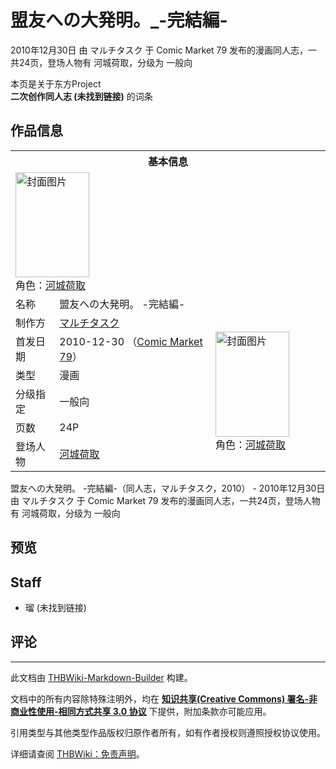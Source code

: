 # 盟友への大発明。_-完結編-

<!-- source html: G:\repos\THBWiki-Markdown-Builder\THBWikiMarkdown\Temp\main\9\94\ns0%3A%E7%9B%9F%E5%8F%8B%E3%81%B8%E3%81%AE%E5%A4%A7%E7%99%BA%E6%98%8E%E3%80%82_-%E5%AE%8C%E7%B5%90%E7%B7%A8-.html -->

2010年12月30日 由 マルチタスク 于 Comic Market 79 发布的漫画同人志，一共24页，登场人物有 河城荷取，分级为 一般向

本页是关于东方Project  
 **二次创作同人志 (未找到链接)** 的词条
## 作品信息

<table><tbody><tr><th colspan="3">基本信息</th></tr><tr><td class="cover-artwork-mobile" colspan="2"><a href="./文件-盟友への大発明。_-完結編-封面.jpg.md" class="image" title="封面图片"><img alt="封面图片" src="https://upload.thwiki.cc/thumb/e/ed/%E7%9B%9F%E5%8F%8B%E3%81%B8%E3%81%AE%E5%A4%A7%E7%99%BA%E6%98%8E%E3%80%82_-%E5%AE%8C%E7%B5%90%E7%B7%A8-%E5%B0%81%E9%9D%A2.jpg/118px-%E7%9B%9F%E5%8F%8B%E3%81%B8%E3%81%AE%E5%A4%A7%E7%99%BA%E6%98%8E%E3%80%82_-%E5%AE%8C%E7%B5%90%E7%B7%A8-%E5%B0%81%E9%9D%A2.jpg" decoding="async" loading="lazy" width="118" height="168" srcset="https://upload.thwiki.cc/thumb/e/ed/%E7%9B%9F%E5%8F%8B%E3%81%B8%E3%81%AE%E5%A4%A7%E7%99%BA%E6%98%8E%E3%80%82_-%E5%AE%8C%E7%B5%90%E7%B7%A8-%E5%B0%81%E9%9D%A2.jpg/178px-%E7%9B%9F%E5%8F%8B%E3%81%B8%E3%81%AE%E5%A4%A7%E7%99%BA%E6%98%8E%E3%80%82_-%E5%AE%8C%E7%B5%90%E7%B7%A8-%E5%B0%81%E9%9D%A2.jpg 1.5x, https://upload.thwiki.cc/thumb/e/ed/%E7%9B%9F%E5%8F%8B%E3%81%B8%E3%81%AE%E5%A4%A7%E7%99%BA%E6%98%8E%E3%80%82_-%E5%AE%8C%E7%B5%90%E7%B7%A8-%E5%B0%81%E9%9D%A2.jpg/237px-%E7%9B%9F%E5%8F%8B%E3%81%B8%E3%81%AE%E5%A4%A7%E7%99%BA%E6%98%8E%E3%80%82_-%E5%AE%8C%E7%B5%90%E7%B7%A8-%E5%B0%81%E9%9D%A2.jpg 2x" data-file-width="271" data-file-height="384"></a><div class="cover-char">角色：<a href="./河城荷取.md" title="河城荷取">河城荷取</a></div></td>
</tr><tr><td class="label">名称</td><td colspan="2"> 盟友への大発明。 -完結編- </td></tr><tr><td class="label">制作方</td><td><a href="./マルチタスク.md" title="マルチタスク">マルチタスク</a></td><td class="cover-artwork" rowspan="6" style="min-width:168px;"><a href="./文件-盟友への大発明。_-完結編-封面.jpg.md" class="image" title="封面图片"><img alt="封面图片" src="https://upload.thwiki.cc/thumb/e/ed/%E7%9B%9F%E5%8F%8B%E3%81%B8%E3%81%AE%E5%A4%A7%E7%99%BA%E6%98%8E%E3%80%82_-%E5%AE%8C%E7%B5%90%E7%B7%A8-%E5%B0%81%E9%9D%A2.jpg/118px-%E7%9B%9F%E5%8F%8B%E3%81%B8%E3%81%AE%E5%A4%A7%E7%99%BA%E6%98%8E%E3%80%82_-%E5%AE%8C%E7%B5%90%E7%B7%A8-%E5%B0%81%E9%9D%A2.jpg" decoding="async" loading="lazy" width="118" height="168" srcset="https://upload.thwiki.cc/thumb/e/ed/%E7%9B%9F%E5%8F%8B%E3%81%B8%E3%81%AE%E5%A4%A7%E7%99%BA%E6%98%8E%E3%80%82_-%E5%AE%8C%E7%B5%90%E7%B7%A8-%E5%B0%81%E9%9D%A2.jpg/178px-%E7%9B%9F%E5%8F%8B%E3%81%B8%E3%81%AE%E5%A4%A7%E7%99%BA%E6%98%8E%E3%80%82_-%E5%AE%8C%E7%B5%90%E7%B7%A8-%E5%B0%81%E9%9D%A2.jpg 1.5x, https://upload.thwiki.cc/thumb/e/ed/%E7%9B%9F%E5%8F%8B%E3%81%B8%E3%81%AE%E5%A4%A7%E7%99%BA%E6%98%8E%E3%80%82_-%E5%AE%8C%E7%B5%90%E7%B7%A8-%E5%B0%81%E9%9D%A2.jpg/237px-%E7%9B%9F%E5%8F%8B%E3%81%B8%E3%81%AE%E5%A4%A7%E7%99%BA%E6%98%8E%E3%80%82_-%E5%AE%8C%E7%B5%90%E7%B7%A8-%E5%B0%81%E9%9D%A2.jpg 2x" data-file-width="271" data-file-height="384"></a><div class="cover-char">角色：<a href="./河城荷取.md" title="河城荷取">河城荷取</a></div></td>
</tr><tr><td class="label">首发日期</td><td>2010-12-30&#160;（<a href="/展会作品列表?e=Comic+Market%2379">Comic Market 79</a>）</td></tr><tr><td class="label">类型</td><td>漫画</td></tr><tr><td class="label">分级指定</td><td>一般向</td></tr><tr><td class="label">页数</td><td>24P</td></tr><tr><td class="label">登场人物</td><td><a href="./河城荷取.md" title="河城荷取">河城荷取</a></td></tr></tbody></table>

盟友への大発明。 -完結編-（同人志，マルチタスク，2010） - 2010年12月30日 由 マルチタスク 于 Comic Market 79 发布的漫画同人志，一共24页，登场人物有 河城荷取，分级为 一般向
## 预览
## Staff
- 瑠 (未找到链接)

## 评论




---

此文档由 [THBWiki-Markdown-Builder](https://github.com/Delsin-Yu/THBWiki-Markdown-Builder) 构建。

文档中的所有内容除特殊注明外，均在 [**知识共享(Creative Commons) 署名-非商业性使用-相同方式共享 3.0 协议**](https://creativecommons.org/licenses/by-sa/3.0/deed.zh-hans) 下提供，附加条款亦可能应用。

引用类型与其他类型作品版权归原作者所有，如有作者授权则遵照授权协议使用。

详细请查阅 [THBWiki：免责声明](https://thbwiki.cc/THBWiki:%E5%85%8D%E8%B4%A3%E5%A3%B0%E6%98%8E)。

